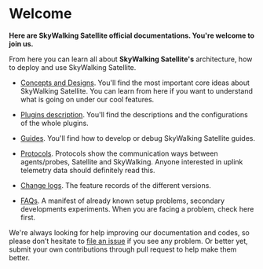# Welcome
**Here are SkyWalking Satellite official documentations. You're welcome to join us.**

From here you can learn all about  **SkyWalking Satellite's** architecture, how to deploy and use SkyWalking Satellite.

- [Concepts and Designs](en/concepts-and-designs/README.md). You'll find the most important core ideas about SkyWalking Satellite. You can learn from here if you want to understand what is going on under our cool features.
- [Plugins description](en/plugins/plugin-description.md). You'll find the descriptions and the configurations of the whole plugins. 
- [Guides](en/guides/README.md). You'll find how to develop or debug SkyWalking Satellite guides.

- [Protocols](https://github.com/apache/skywalking/tree/master/docs/en/protocols/README.md). Protocols show the communication ways between agents/probes, Satellite and SkyWalking. Anyone interested in uplink telemetry data should definitely read this.

- [Change logs](../CHANGES.md). The feature records of the different versions.

- [FAQs](en/FAQ/README.md). A manifest of already known setup problems, secondary developments experiments. When you are facing a problem, check here first.

We're always looking for help improving our documentation and codes, so please don’t hesitate to [file an issue](https://github.com/apache/skywalking/issues/new) 
if you see any problem. 
Or better yet, submit your own contributions through pull request to help make them better.

